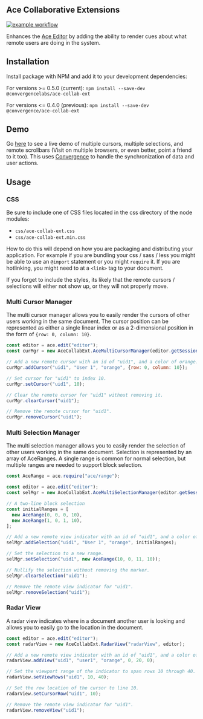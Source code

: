## Ace Collaborative Extensions
[![example workflow](https://github.com/convergencelabs/ace-collab-ext/actions/workflows/build.yml/badge.svg)](https://github.com/convergencelabs/ace-collab-ext/actions/workflows/build.yml)

Enhances the [Ace Editor](https://github.com/ajaxorg/ace) by adding the ability to render cues about what remote users are doing in the system.

## Installation

Install package with NPM and add it to your development dependencies:

For versions >= 0.5.0 (current):
```npm install --save-dev @convergencelabs/ace-collab-ext```

For versions <= 0.4.0 (previous):
```npm install --save-dev @convergence/ace-collab-ext```

## Demo
Go [here](https://examples.convergence.io/examples/ace/) to see a live demo of multiple cursors, multiple selections, and remote scrollbars (Visit on multiple browsers, or even better, point a friend to it too).  This uses [Convergence](https://convergence.io) to handle the synchronization of data and user actions. 

## Usage

### CSS
Be sure to include one of CSS files located in the css directory of the node modules: 

* `css/ace-collab-ext.css`
* `css/ace-collab-ext.min.css`

How to do this will depend on how you are packaging and distributing your application. For example if you are bundling your css / sass / less you might be able to use an `@import` statement or you might `require` it. If you are hotlinking, you might need to at a `<link>` tag to your document.

If you forget to include the styles, its likely that the remote cursors / selections will either not show up, or they will not properly move.

### Multi Cursor Manager
The multi cursor manager allows you to easily render the cursors of other users
working in the same document.  The cursor position can be represented as either
a single linear index or as a 2-dimensional position in the form of
```{row: 0, column: 10}```.

```javascript
const editor = ace.edit("editor");
const curMgr = new AceCollabExt.AceMultiCursorManager(editor.getSession());

// Add a new remote cursor with an id of "uid1", and a color of orange.
curMgr.addCursor("uid1", "User 1", "orange", {row: 0, column: 10});

// Set cursor for "uid1" to index 10.
curMgr.setCursor("uid1", 10);

// Clear the remote cursor for "uid1" without removing it.
curMgr.clearCursor("uid1");

// Remove the remote cursor for "uid1".
curMgr.removeCursor("uid1");
```

### Multi Selection Manager
The multi selection manager allows you to easily render the selection of other
users working in the same document. Selection is represented by an array of 
AceRanges.  A single range is common for normal selection, but multiple ranges 
are needed to support block selection.

```javascript
const AceRange = ace.require("ace/range");

const editor = ace.edit("editor");
const selMgr = new AceCollabExt.AceMultiSelectionManager(editor.getSession());

// A two-line block selection
const initialRanges = [
  new AceRange(0, 0, 0, 10),
  new AceRange(1, 0, 1, 10),
];

// Add a new remote view indicator with an id of "uid1", and a color of orange.
selMgr.addSelection("uid1", "User 1", "orange", initialRanges);

// Set the selection to a new range.
selMgr.setSelection("uid1", new AceRange(10, 0, 11, 10));

// Nullify the selection without removing the marker.
selMgr.clearSelection("uid1");

// Remove the remote view indicator for "uid1".
selMgr.removeSelection("uid1");
```

### Radar View
A radar view indicates where in a document another user is looking and allows
you to easily go to the location in the document.

```javascript
const editor = ace.edit("editor");
const radarView = new AceCollabExt.RadarView("radarView", editor);

// Add a new remote view indicator with an id of "uid1", and a color of orange.
radarView.addView("uid1", "user1", "orange", 0, 20, 0);

// Set the viewport range of the indicator to span rows 10 through 40.
radarView.setViewRows("uid1", 10, 40);

// Set the row location of the cursor to line 10.
radarView.setCursorRow("uid1", 10);

// Remove the remote view indicator for "uid1".
radarView.removeView("uid1");
```
